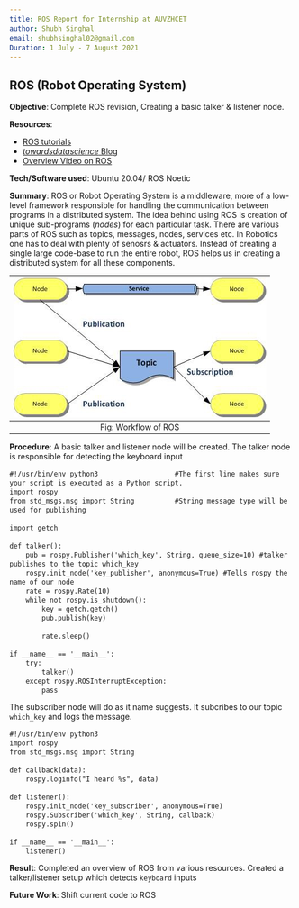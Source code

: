 ```yaml
---
title: ROS Report for Internship at AUVZHCET
author: Shubh Singhal
email: shubhsinghal02@gmail.com
Duration: 1 July - 7 August 2021
---
```


## ROS (Robot Operating System)

**Objective**: Complete ROS revision, Creating a basic talker & listener node.

**Resources**:
 - [ROS tutorials](http://wiki.ros.org/ROS/Tutorials)
 - [_towardsdatascience_  Blog](https://towardsdatascience.com/what-why-and-how-of-ros-b2f5ea8be0f3)
 - [ Overview Video on ROS](https://www.youtube.com/watch?v=vrFFnupcRL4)
 
 **Tech/Software used**: Ubuntu 20.04/ ROS Noetic
 
 **Summary**:
 ROS or Robot Operating System is a middleware, more of a low-level framework responsible for handling the communication between programs in a distributed system. The idea behind using ROS is creation of unique sub-programs (_nodes_) for each particular task. There are various parts of ROS such as topics, messages, nodes, services etc. In Robotics one has to deal with plenty of senosrs & actuators. Instead of creating a single large code-base to run the entire robot, ROS helps us in creating a distributed system for all these components.

| ![ROS Workflow](static/Shubh_2021_1.jpeg) |
| :---: |
| Fig: Workflow of ROS |

**Procedure**:
A basic talker and listener node will be created. The talker node is responsible for detecting the keyboard input
```
#!/usr/bin/env python3                   #The first line makes sure your script is executed as a Python script.
import rospy 
from std_msgs.msg import String          #String message type will be used for publishing

import getch

def talker():
    pub = rospy.Publisher('which_key', String, queue_size=10) #talker publishes to the topic which_key
    rospy.init_node('key_publisher', anonymous=True) #Tells rospy the name of our node
    rate = rospy.Rate(10)
    while not rospy.is_shutdown():
        key = getch.getch()  
        pub.publish(key) 
          
        rate.sleep()

if __name__ == '__main__':
    try:
        talker()
    except rospy.ROSInterruptException:
        pass
```
The subscriber node will do as it name suggests. It subcribes to our topic `which_key` and logs the message.

```
#!/usr/bin/env python3
import rospy
from std_msgs.msg import String

def callback(data):
    rospy.loginfo("I heard %s", data)

def listener():
    rospy.init_node('key_subscriber', anonymous=True)
    rospy.Subscriber('which_key', String, callback)
    rospy.spin()

if __name__ == '__main__':
    listener()
```
 **Result**: Completed an overview of ROS from various resources. Created a talker/listener setup which detects `keyboard` inputs
 
 **Future Work**: Shift current code to ROS
